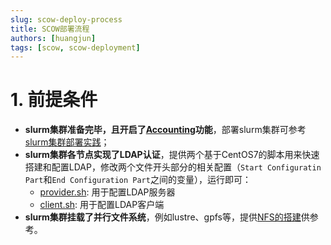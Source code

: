 ```yaml
---
slug: scow-deploy-process
title: SCOW部署流程
authors: [huangjun]
tags: [scow, scow-deployment]
---
```


#  1. 前提条件

- **slurm集群准备完毕，且开启了[Accounting](https://slurm.schedmd.com/accounting.html#database-configuration)功能**，部署slurm集群可参考[slurm集群部署实践](/docs/hpccluster)；
- **slurm集群各节点实现了LDAP认证**，提供两个基于CentOS7的脚本用来快速搭建和配置LDAP，修改两个文件开头部分的相关配置（`Start Configuratin Part`和`End Configuration Part`之间的变量），运行即可：
  - [provider.sh](https://github.com/PKUHPC/SCOW/blob/master/dev/ldap/provider.sh): 用于配置LDAP服务器
  - [client.sh](https://github.com/PKUHPC/SCOW/blob/master/dev/ldap/client.sh): 用于配置LDAP客户端
- **slurm集群挂载了并行文件系统**，例如lustre、gpfs等，提供[NFS的搭建](/docs/hpccluster/nfs)供参考。



